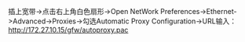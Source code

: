 插上宽带->点击右上角白色扇形->Open NetWork Preferences->Ethernet->Advanced->Proxies->勾选Automatic Proxy Configuration->URL输入：http://172.27.10.15/gfw/autoproxy.pac